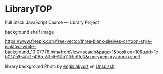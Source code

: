 # LibraryTOP
Full Stack JavaScript Course — Library Project


background shelf image 

https://www.freepik.com/free-vector/three-blank-shelves-cartoon-style-isolated-white-background_10107776.htm#fromView=search&page=1&position=10&uuid=1cb720a5-4fc2-418b-83c5-50b1135c9fc0&query=empty+book+shelf


library background 
Photo by <a href="https://unsplash.com/@enginakyurt?utm_source=unsplash&utm_medium=referral&utm_content=creditCopyText">engin akyurt</a> on <a href="https://unsplash.com/photos/brown-wooden-book-shelves-with-books-o-99rrlwNVY?utm_source=unsplash&utm_medium=referral&utm_content=creditCopyText">Unsplash</a>
      
